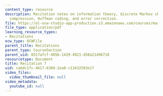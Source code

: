 ```yaml
---
content_type: resource
description: Recitation notes on information theory, discrete Markov chains, entropy,
  compression, Huffman coding, and error correction.
file: https://ol-ocw-studio-app-production.s3.amazonaws.com/courses/mas-160-signals-systems-and-information-for-media-technology-fall-2007/cabdc1fc461763602ea8c13432503e1f_rec7.pdf
file_type: application/pdf
learning_resource_types:
- Recitations
ocw_type: OCWFile
parent_title: Recitations
parent_type: CourseSection
parent_uid: 0317afcf-405b-1429-4921-d58a21496710
resourcetype: Document
title: Recitation 7
uid: cabdc1fc-4617-6360-2ea8-c13432503e1f
video_files:
  video_thumbnail_file: null
video_metadata:
  youtube_id: null
---
```

